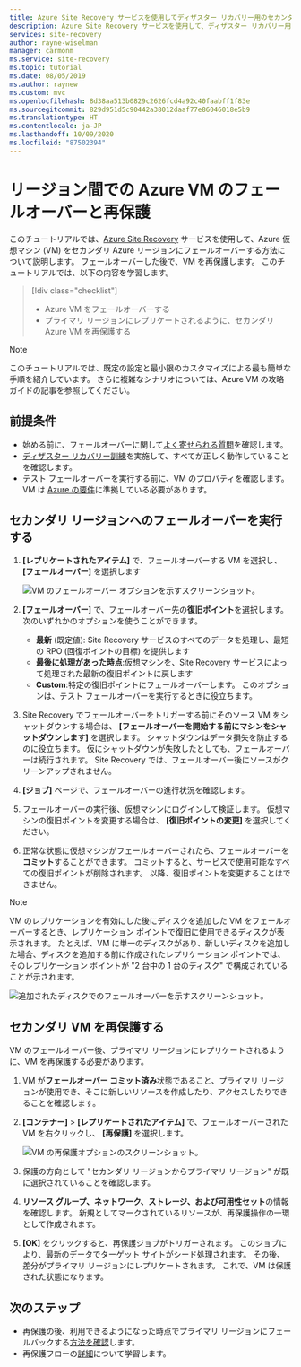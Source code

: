 ```yaml
---
title: Azure Site Recovery サービスを使用してディザスター リカバリー用のセカンダリ Azure リージョンにレプリケート済みの Azure VM をフェールオーバーして再保護する
description: Azure Site Recovery サービスを使用して、ディザスター リカバリー用のセカンダリ Azure リージョンにレプリケート済みの Azure VM をフェールオーバーする方法とそれを再保護する方法について説明します。
services: site-recovery
author: rayne-wiselman
manager: carmonm
ms.service: site-recovery
ms.topic: tutorial
ms.date: 08/05/2019
ms.author: raynew
ms.custom: mvc
ms.openlocfilehash: 8d38aa513b0829c2626fcd4a92c40faabff1f83e
ms.sourcegitcommit: 829d951d5c90442a38012daaf77e86046018e5b9
ms.translationtype: HT
ms.contentlocale: ja-JP
ms.lasthandoff: 10/09/2020
ms.locfileid: "87502394"
---
```

# <a name="fail-over-and-reprotect-azure-vms-between-regions"></a>リージョン間での Azure VM のフェールオーバーと再保護

このチュートリアルでは、[Azure Site Recovery](site-recovery-overview.md) サービスを使用して、Azure 仮想マシン (VM) をセカンダリ Azure リージョンにフェールオーバーする方法について説明します。 フェールオーバーした後で、VM を再保護します。 このチュートリアルでは、以下の内容を学習します。

> [!div class="checklist"]
> * Azure VM をフェールオーバーする
> * プライマリ リージョンにレプリケートされるように、セカンダリ Azure VM を再保護する

> [!NOTE]
> このチュートリアルでは、既定の設定と最小限のカスタマイズによる最も簡単な手順を紹介しています。 さらに複雑なシナリオについては、Azure VM の攻略ガイドの記事を参照してください。


## <a name="prerequisites"></a>前提条件

- 始める前に、フェールオーバーに関して[よく寄せられる質問](site-recovery-faq.md#failover)を確認します。
- [ディザスター リカバリー訓練](azure-to-azure-tutorial-dr-drill.md)を実施して、すべてが正しく動作していることを確認します。
- テスト フェールオーバーを実行する前に、VM のプロパティを確認します。 VM は [Azure の要件](azure-to-azure-support-matrix.md#replicated-machine-operating-systems)に準拠している必要があります。

## <a name="run-a-failover-to-the-secondary-region"></a>セカンダリ リージョンへのフェールオーバーを実行する

1. **[レプリケートされたアイテム]** で、フェールオーバーする VM を選択し、 **[フェールオーバー]** を選択します

   ![VM のフェールオーバー オプションを示すスクリーンショット。](./media/azure-to-azure-tutorial-failover-failback/failover.png)

2. **[フェールオーバー]** で、フェールオーバー先の**復旧ポイント**を選択します。 次のいずれかのオプションを使うことができます。

   * **最新** (既定値): Site Recovery サービスのすべてのデータを処理し、最短の RPO (回復ポイントの目標) を提供します
   * **最後に処理があった時点**:仮想マシンを、Site Recovery サービスによって処理された最新の復旧ポイントに戻します
   * **Custom**:特定の復旧ポイントにフェールオーバーします。 このオプションは、テスト フェールオーバーを実行するときに役立ちます。

3. Site Recovery でフェールオーバーをトリガーする前にそのソース VM をシャットダウンする場合は、 **[フェールオーバーを開始する前にマシンをシャットダウンします]** を選択します。 シャットダウンはデータ損失を防止するのに役立ちます。 仮にシャットダウンが失敗したとしても、フェールオーバーは続行されます。 Site Recovery では、フェールオーバー後にソースがクリーンアップされません。

4. **[ジョブ]** ページで、フェールオーバーの進行状況を確認します。

5. フェールオーバーの実行後、仮想マシンにログインして検証します。 仮想マシンの復旧ポイントを変更する場合は、 **[復旧ポイントの変更]** を選択してください。

6. 正常な状態に仮想マシンがフェールオーバーされたら、フェールオーバーを**コミット**することができます。
   コミットすると、サービスで使用可能なすべての復旧ポイントが削除されます。 以降、復旧ポイントを変更することはできません。

> [!NOTE]
> VM のレプリケーションを有効にした後にディスクを追加した VM をフェールオーバーするとき、レプリケーション ポイントで復旧に使用できるディスクが表示されます。 たとえば、VM に単一のディスクがあり、新しいディスクを追加した場合、ディスクを追加する前に作成されたレプリケーション ポイントでは、そのレプリケーション ポイントが "2 台中の 1 台のディスク" で構成されていることが示されます。

![追加されたディスクでのフェールオーバーを示すスクリーンショット。](./media/azure-to-azure-tutorial-failover-failback/failover-added.png)

## <a name="reprotect-the-secondary-vm"></a>セカンダリ VM を再保護する

VM のフェールオーバー後、プライマリ リージョンにレプリケートされるように、VM を再保護する必要があります。

1. VM が**フェールオーバー コミット済み**状態であること、プライマリ リージョンが使用でき、そこに新しいリソースを作成したり、アクセスしたりできることを確認します。
2. **[コンテナー]**  >  **[レプリケートされたアイテム]** で、フェールオーバーされた VM を右クリックし、 **[再保護]** を選択します。

   ![VM の再保護オプションのスクリーンショット。](./media/azure-to-azure-tutorial-failover-failback/reprotect.png)

2. 保護の方向として "セカンダリ リージョンからプライマリ リージョン" が既に選択されていることを確認します。
3. **リソース グループ、ネットワーク、ストレージ、および可用性セット**の情報を確認します。 新規としてマークされているリソースが、再保護操作の一環として作成されます。
4. **[OK]** をクリックすると、再保護ジョブがトリガーされます。 このジョブにより、最新のデータでターゲット サイトがシード処理されます。 その後、差分がプライマリ リージョンにレプリケートされます。 これで、VM は保護された状態になります。

## <a name="next-steps"></a>次のステップ
- 再保護の後、利用できるようになった時点でプライマリ リージョンにフェールバックする[方法を確認](azure-to-azure-tutorial-failback.md)します。
- 再保護フローの[詳細](azure-to-azure-how-to-reprotect.md#what-happens-during-reprotection)について学習します。
